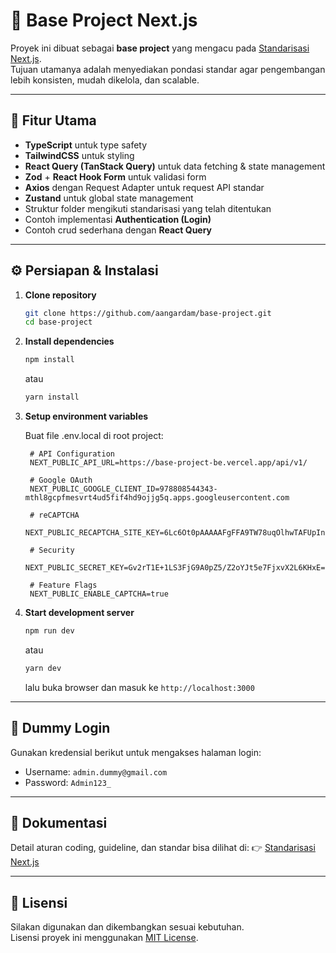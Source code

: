 # 🚀 Base Project Next.js

Proyek ini dibuat sebagai **base project** yang mengacu pada [Standarisasi Next.js](https://www.notion.so/Standarisasi-Next-Js-1d8bec233321805bac23c3ef20bd3099).  
Tujuan utamanya adalah menyediakan pondasi standar agar pengembangan lebih konsisten, mudah dikelola, dan scalable.  

---

## 📌 Fitur Utama
- **TypeScript** untuk type safety
- **TailwindCSS** untuk styling
- **React Query (TanStack Query)** untuk data fetching & state management
- **Zod** + **React Hook Form** untuk validasi form
- **Axios** dengan Request Adapter untuk request API standar
- **Zustand** untuk global state management
- Struktur folder mengikuti standarisasi yang telah ditentukan
- Contoh implementasi **Authentication (Login)**
- Contoh crud sederhana dengan **React Query**

---

## ⚙️ Persiapan & Instalasi

1. **Clone repository**
   ```bash
   git clone https://github.com/aangardam/base-project.git
   cd base-project
   ```

2. **Install dependencies**
   ```bash
   npm install
   ```
   atau
   ```bash
   yarn install
   ```
3. **Setup environment variables**

   Buat file .env.local di root project:
   ```env
    # API Configuration
    NEXT_PUBLIC_API_URL=https://base-project-be.vercel.app/api/v1/

    # Google OAuth
    NEXT_PUBLIC_GOOGLE_CLIENT_ID=978808544343-mthl8gcpfmesvrt4ud5fif4hd9ojjg5q.apps.googleusercontent.com

    # reCAPTCHA
    NEXT_PUBLIC_RECAPTCHA_SITE_KEY=6Lc6Ot0pAAAAAFgFFA9TW78uqOlhwTAFUpInirsE

    # Security
    NEXT_PUBLIC_SECRET_KEY=Gv2rT1E+1LS3FjG9A0pZ5/Z2oYJt5e7FjxvX2L6KHxE=

    # Feature Flags
    NEXT_PUBLIC_ENABLE_CAPTCHA=true
    ```

4. **Start development server**
   ```bash
   npm run dev
   ```
   atau
   ```bash
   yarn dev
   ```  
   lalu buka browser dan masuk ke `http://localhost:3000`

---

## 🔑 Dummy Login
Gunakan kredensial berikut untuk mengakses halaman login:
- Username: `admin.dummy@gmail.com`
- Password: `Admin123_`

---

## 📝 Dokumentasi
Detail aturan coding, guideline, dan standar bisa dilihat di:
👉 [Standarisasi Next.js](https://www.notion.so/Standarisasi-Next-Js-1d8bec233321805bac23c3ef20bd3099)

---

## 📄 Lisensi
Silakan digunakan dan dikembangkan sesuai kebutuhan.  
Lisensi proyek ini menggunakan [MIT License](./LICENSE).

